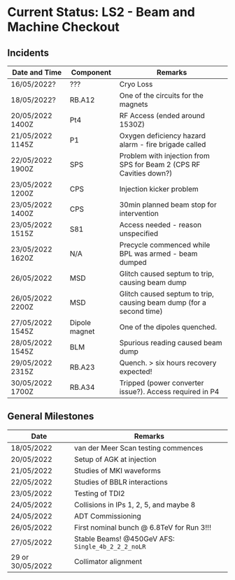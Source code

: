 # Current Status: LS2 - Beam and Machine Checkout 

## Incidents

| Date and Time | Component | Remarks |
|      ---      |    ---    |   ---   |
|  16/05/2022?  |    ???    | Cryo Loss |
|  18/05/2022?  |   RB.A12  | One of the circuits for the magnets |
|  20/05/2022 1400Z  |   Pt4  | RF Access (ended around 1530Z) |
|  21/05/2022 1145Z  |   P1  | Oxygen deficiency hazard alarm - fire brigade called |
|  22/05/2022 1900Z  |   SPS  | Problem with injection from SPS for Beam 2 (CPS RF Cavities down?) |
|  23/05/2022 1200Z  | CPS | Injection kicker problem |
|  23/05/2022 1400Z  | CPS | 30min planned beam stop for intervention  | 
|  23/05/2022 1515Z  | S81 | Access needed - reason unspecified |
|  23/05/2022 1620Z  | N/A | Precycle commenced while BPL was armed - beam dumped |
|  26/05/2022  | MSD | Glitch caused septum to trip, causing beam dump |
|  26/05/2022 2200Z  | MSD | Glitch caused septum to trip, causing beam dump (for a second time) |
|  27/05/2022 1545Z  | Dipole magnet | One of the dipoles quenched. |
|  28/05/2022 1545Z  | BLM | Spurious reading caused beam dump |
|  29/05/2022 2315Z  | RB.A23 | Quench. > six hours recovery expected! |
|  30/05/2022 1700Z  | RB.A34 | Tripped (power converter issue?). Access required in P4 |

## General Milestones

| Date | Remarks |
|      ---      |    ---    |
|   18/05/2022  | van der Meer Scan testing commences |
|   20/05/2022  | Setup of AGK at injection |
|   21/05/2022  | Studies of MKI waveforms |
|   22/05/2022  | Studies of BBLR interactions |
|   23/05/2022  | Testing of TDI2 |
|   24/05/2022  | Collisions in IPs 1, 2, 5, and maybe 8 |
|   24/05/2022  | ADT Commissioning |
|   26/05/2022  | First nominal bunch @ 6.8TeV for Run 3!!! |
|   27/05/2022  | Stable Beams! @450GeV AFS: `Single_4b_2_2_2_noLR` |
|   29 or 30/05/2022  | Collimator alignment |